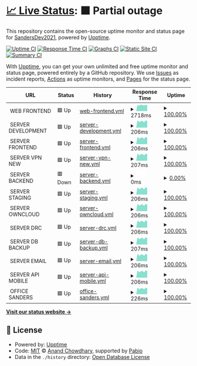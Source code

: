 # [📈 Live Status](https://SandersDev2021.github.io/monitoring): <!--live status--> **🟧 Partial outage**

This repository contains the open-source uptime monitor and status page for [SandersDev2021](https://SandersDev2021.github.io/monitoring), powered by [Upptime](https://github.com/upptime/upptime).

[![Uptime CI](https://github.com/SandersDev2021/monitoring/workflows/Uptime%20CI/badge.svg)](https://github.com/SandersDev2021/monitoring/actions?query=workflow%3A%22Uptime+CI%22)
[![Response Time CI](https://github.com/SandersDev2021/monitoring/workflows/Response%20Time%20CI/badge.svg)](https://github.com/SandersDev2021/monitoring/actions?query=workflow%3A%22Response+Time+CI%22)
[![Graphs CI](https://github.com/SandersDev2021/monitoring/workflows/Graphs%20CI/badge.svg)](https://github.com/SandersDev2021/monitoring/actions?query=workflow%3A%22Graphs+CI%22)
[![Static Site CI](https://github.com/SandersDev2021/monitoring/workflows/Static%20Site%20CI/badge.svg)](https://github.com/SandersDev2021/monitoring/actions?query=workflow%3A%22Static+Site+CI%22)
[![Summary CI](https://github.com/SandersDev2021/monitoring/workflows/Summary%20CI/badge.svg)](https://github.com/SandersDev2021/monitoring/actions?query=workflow%3A%22Summary+CI%22)

With [Upptime](https://upptime.js.org), you can get your own unlimited and free uptime monitor and status page, powered entirely by a GitHub repository. We use [Issues](https://github.com/SandersDev2021/monitoring/issues) as incident reports, [Actions](https://github.com/SandersDev2021/monitoring/actions) as uptime monitors, and [Pages](https://SandersDev2021.github.io/monitoring) for the status page.

<!--start: status pages-->
<!-- This summary is generated by Upptime (https://github.com/upptime/upptime) -->
<!-- Do not edit this manually, your changes will be overwritten -->
<!-- prettier-ignore -->
| URL | Status | History | Response Time | Uptime |
| --- | ------ | ------- | ------------- | ------ |
| <img alt="" src="https://icons.duckduckgo.com/ip3/null.ico" height="13"> WEB FRONTEND | 🟩 Up | [web-frontend.yml](https://github.com/SandersDev2021/monitoring/commits/HEAD/history/web-frontend.yml) | <details><summary><img alt="Response time graph" src="./graphs/web-frontend/response-time-week.png" height="20"> 2718ms</summary><br><a href="https://SandersDev2021.github.io/monitoring/history/web-frontend"><img alt="Response time 4360" src="https://img.shields.io/endpoint?url=https%3A%2F%2Fraw.githubusercontent.com%2FSandersDev2021%2Fmonitoring%2FHEAD%2Fapi%2Fweb-frontend%2Fresponse-time.json"></a><br><a href="https://SandersDev2021.github.io/monitoring/history/web-frontend"><img alt="24-hour response time 2367" src="https://img.shields.io/endpoint?url=https%3A%2F%2Fraw.githubusercontent.com%2FSandersDev2021%2Fmonitoring%2FHEAD%2Fapi%2Fweb-frontend%2Fresponse-time-day.json"></a><br><a href="https://SandersDev2021.github.io/monitoring/history/web-frontend"><img alt="7-day response time 2718" src="https://img.shields.io/endpoint?url=https%3A%2F%2Fraw.githubusercontent.com%2FSandersDev2021%2Fmonitoring%2FHEAD%2Fapi%2Fweb-frontend%2Fresponse-time-week.json"></a><br><a href="https://SandersDev2021.github.io/monitoring/history/web-frontend"><img alt="30-day response time 2794" src="https://img.shields.io/endpoint?url=https%3A%2F%2Fraw.githubusercontent.com%2FSandersDev2021%2Fmonitoring%2FHEAD%2Fapi%2Fweb-frontend%2Fresponse-time-month.json"></a><br><a href="https://SandersDev2021.github.io/monitoring/history/web-frontend"><img alt="1-year response time 4360" src="https://img.shields.io/endpoint?url=https%3A%2F%2Fraw.githubusercontent.com%2FSandersDev2021%2Fmonitoring%2FHEAD%2Fapi%2Fweb-frontend%2Fresponse-time-year.json"></a></details> | <details><summary><a href="https://SandersDev2021.github.io/monitoring/history/web-frontend">100.00%</a></summary><a href="https://SandersDev2021.github.io/monitoring/history/web-frontend"><img alt="All-time uptime 99.96%" src="https://img.shields.io/endpoint?url=https%3A%2F%2Fraw.githubusercontent.com%2FSandersDev2021%2Fmonitoring%2FHEAD%2Fapi%2Fweb-frontend%2Fuptime.json"></a><br><a href="https://SandersDev2021.github.io/monitoring/history/web-frontend"><img alt="24-hour uptime 100.00%" src="https://img.shields.io/endpoint?url=https%3A%2F%2Fraw.githubusercontent.com%2FSandersDev2021%2Fmonitoring%2FHEAD%2Fapi%2Fweb-frontend%2Fuptime-day.json"></a><br><a href="https://SandersDev2021.github.io/monitoring/history/web-frontend"><img alt="7-day uptime 100.00%" src="https://img.shields.io/endpoint?url=https%3A%2F%2Fraw.githubusercontent.com%2FSandersDev2021%2Fmonitoring%2FHEAD%2Fapi%2Fweb-frontend%2Fuptime-week.json"></a><br><a href="https://SandersDev2021.github.io/monitoring/history/web-frontend"><img alt="30-day uptime 99.81%" src="https://img.shields.io/endpoint?url=https%3A%2F%2Fraw.githubusercontent.com%2FSandersDev2021%2Fmonitoring%2FHEAD%2Fapi%2Fweb-frontend%2Fuptime-month.json"></a><br><a href="https://SandersDev2021.github.io/monitoring/history/web-frontend"><img alt="1-year uptime 99.96%" src="https://img.shields.io/endpoint?url=https%3A%2F%2Fraw.githubusercontent.com%2FSandersDev2021%2Fmonitoring%2FHEAD%2Fapi%2Fweb-frontend%2Fuptime-year.json"></a></details>
| <img alt="" src="https://icons.duckduckgo.com/ip3/null.ico" height="13"> SERVER DEVELOPMENT | 🟩 Up | [server-development.yml](https://github.com/SandersDev2021/monitoring/commits/HEAD/history/server-development.yml) | <details><summary><img alt="Response time graph" src="./graphs/server-development/response-time-week.png" height="20"> 206ms</summary><br><a href="https://SandersDev2021.github.io/monitoring/history/server-development"><img alt="Response time 223" src="https://img.shields.io/endpoint?url=https%3A%2F%2Fraw.githubusercontent.com%2FSandersDev2021%2Fmonitoring%2FHEAD%2Fapi%2Fserver-development%2Fresponse-time.json"></a><br><a href="https://SandersDev2021.github.io/monitoring/history/server-development"><img alt="24-hour response time 182" src="https://img.shields.io/endpoint?url=https%3A%2F%2Fraw.githubusercontent.com%2FSandersDev2021%2Fmonitoring%2FHEAD%2Fapi%2Fserver-development%2Fresponse-time-day.json"></a><br><a href="https://SandersDev2021.github.io/monitoring/history/server-development"><img alt="7-day response time 206" src="https://img.shields.io/endpoint?url=https%3A%2F%2Fraw.githubusercontent.com%2FSandersDev2021%2Fmonitoring%2FHEAD%2Fapi%2Fserver-development%2Fresponse-time-week.json"></a><br><a href="https://SandersDev2021.github.io/monitoring/history/server-development"><img alt="30-day response time 221" src="https://img.shields.io/endpoint?url=https%3A%2F%2Fraw.githubusercontent.com%2FSandersDev2021%2Fmonitoring%2FHEAD%2Fapi%2Fserver-development%2Fresponse-time-month.json"></a><br><a href="https://SandersDev2021.github.io/monitoring/history/server-development"><img alt="1-year response time 223" src="https://img.shields.io/endpoint?url=https%3A%2F%2Fraw.githubusercontent.com%2FSandersDev2021%2Fmonitoring%2FHEAD%2Fapi%2Fserver-development%2Fresponse-time-year.json"></a></details> | <details><summary><a href="https://SandersDev2021.github.io/monitoring/history/server-development">100.00%</a></summary><a href="https://SandersDev2021.github.io/monitoring/history/server-development"><img alt="All-time uptime 54.17%" src="https://img.shields.io/endpoint?url=https%3A%2F%2Fraw.githubusercontent.com%2FSandersDev2021%2Fmonitoring%2FHEAD%2Fapi%2Fserver-development%2Fuptime.json"></a><br><a href="https://SandersDev2021.github.io/monitoring/history/server-development"><img alt="24-hour uptime 100.00%" src="https://img.shields.io/endpoint?url=https%3A%2F%2Fraw.githubusercontent.com%2FSandersDev2021%2Fmonitoring%2FHEAD%2Fapi%2Fserver-development%2Fuptime-day.json"></a><br><a href="https://SandersDev2021.github.io/monitoring/history/server-development"><img alt="7-day uptime 100.00%" src="https://img.shields.io/endpoint?url=https%3A%2F%2Fraw.githubusercontent.com%2FSandersDev2021%2Fmonitoring%2FHEAD%2Fapi%2Fserver-development%2Fuptime-week.json"></a><br><a href="https://SandersDev2021.github.io/monitoring/history/server-development"><img alt="30-day uptime 100.00%" src="https://img.shields.io/endpoint?url=https%3A%2F%2Fraw.githubusercontent.com%2FSandersDev2021%2Fmonitoring%2FHEAD%2Fapi%2Fserver-development%2Fuptime-month.json"></a><br><a href="https://SandersDev2021.github.io/monitoring/history/server-development"><img alt="1-year uptime 54.17%" src="https://img.shields.io/endpoint?url=https%3A%2F%2Fraw.githubusercontent.com%2FSandersDev2021%2Fmonitoring%2FHEAD%2Fapi%2Fserver-development%2Fuptime-year.json"></a></details>
| <img alt="" src="https://icons.duckduckgo.com/ip3/null.ico" height="13"> SERVER FRONTEND | 🟩 Up | [server-frontend.yml](https://github.com/SandersDev2021/monitoring/commits/HEAD/history/server-frontend.yml) | <details><summary><img alt="Response time graph" src="./graphs/server-frontend/response-time-week.png" height="20"> 206ms</summary><br><a href="https://SandersDev2021.github.io/monitoring/history/server-frontend"><img alt="Response time 221" src="https://img.shields.io/endpoint?url=https%3A%2F%2Fraw.githubusercontent.com%2FSandersDev2021%2Fmonitoring%2FHEAD%2Fapi%2Fserver-frontend%2Fresponse-time.json"></a><br><a href="https://SandersDev2021.github.io/monitoring/history/server-frontend"><img alt="24-hour response time 182" src="https://img.shields.io/endpoint?url=https%3A%2F%2Fraw.githubusercontent.com%2FSandersDev2021%2Fmonitoring%2FHEAD%2Fapi%2Fserver-frontend%2Fresponse-time-day.json"></a><br><a href="https://SandersDev2021.github.io/monitoring/history/server-frontend"><img alt="7-day response time 206" src="https://img.shields.io/endpoint?url=https%3A%2F%2Fraw.githubusercontent.com%2FSandersDev2021%2Fmonitoring%2FHEAD%2Fapi%2Fserver-frontend%2Fresponse-time-week.json"></a><br><a href="https://SandersDev2021.github.io/monitoring/history/server-frontend"><img alt="30-day response time 221" src="https://img.shields.io/endpoint?url=https%3A%2F%2Fraw.githubusercontent.com%2FSandersDev2021%2Fmonitoring%2FHEAD%2Fapi%2Fserver-frontend%2Fresponse-time-month.json"></a><br><a href="https://SandersDev2021.github.io/monitoring/history/server-frontend"><img alt="1-year response time 221" src="https://img.shields.io/endpoint?url=https%3A%2F%2Fraw.githubusercontent.com%2FSandersDev2021%2Fmonitoring%2FHEAD%2Fapi%2Fserver-frontend%2Fresponse-time-year.json"></a></details> | <details><summary><a href="https://SandersDev2021.github.io/monitoring/history/server-frontend">100.00%</a></summary><a href="https://SandersDev2021.github.io/monitoring/history/server-frontend"><img alt="All-time uptime 100.00%" src="https://img.shields.io/endpoint?url=https%3A%2F%2Fraw.githubusercontent.com%2FSandersDev2021%2Fmonitoring%2FHEAD%2Fapi%2Fserver-frontend%2Fuptime.json"></a><br><a href="https://SandersDev2021.github.io/monitoring/history/server-frontend"><img alt="24-hour uptime 100.00%" src="https://img.shields.io/endpoint?url=https%3A%2F%2Fraw.githubusercontent.com%2FSandersDev2021%2Fmonitoring%2FHEAD%2Fapi%2Fserver-frontend%2Fuptime-day.json"></a><br><a href="https://SandersDev2021.github.io/monitoring/history/server-frontend"><img alt="7-day uptime 100.00%" src="https://img.shields.io/endpoint?url=https%3A%2F%2Fraw.githubusercontent.com%2FSandersDev2021%2Fmonitoring%2FHEAD%2Fapi%2Fserver-frontend%2Fuptime-week.json"></a><br><a href="https://SandersDev2021.github.io/monitoring/history/server-frontend"><img alt="30-day uptime 100.00%" src="https://img.shields.io/endpoint?url=https%3A%2F%2Fraw.githubusercontent.com%2FSandersDev2021%2Fmonitoring%2FHEAD%2Fapi%2Fserver-frontend%2Fuptime-month.json"></a><br><a href="https://SandersDev2021.github.io/monitoring/history/server-frontend"><img alt="1-year uptime 100.00%" src="https://img.shields.io/endpoint?url=https%3A%2F%2Fraw.githubusercontent.com%2FSandersDev2021%2Fmonitoring%2FHEAD%2Fapi%2Fserver-frontend%2Fuptime-year.json"></a></details>
| <img alt="" src="https://icons.duckduckgo.com/ip3/null.ico" height="13"> SERVER VPN NEW | 🟩 Up | [server-vpn-new.yml](https://github.com/SandersDev2021/monitoring/commits/HEAD/history/server-vpn-new.yml) | <details><summary><img alt="Response time graph" src="./graphs/server-vpn-new/response-time-week.png" height="20"> 207ms</summary><br><a href="https://SandersDev2021.github.io/monitoring/history/server-vpn-new"><img alt="Response time 221" src="https://img.shields.io/endpoint?url=https%3A%2F%2Fraw.githubusercontent.com%2FSandersDev2021%2Fmonitoring%2FHEAD%2Fapi%2Fserver-vpn-new%2Fresponse-time.json"></a><br><a href="https://SandersDev2021.github.io/monitoring/history/server-vpn-new"><img alt="24-hour response time 182" src="https://img.shields.io/endpoint?url=https%3A%2F%2Fraw.githubusercontent.com%2FSandersDev2021%2Fmonitoring%2FHEAD%2Fapi%2Fserver-vpn-new%2Fresponse-time-day.json"></a><br><a href="https://SandersDev2021.github.io/monitoring/history/server-vpn-new"><img alt="7-day response time 207" src="https://img.shields.io/endpoint?url=https%3A%2F%2Fraw.githubusercontent.com%2FSandersDev2021%2Fmonitoring%2FHEAD%2Fapi%2Fserver-vpn-new%2Fresponse-time-week.json"></a><br><a href="https://SandersDev2021.github.io/monitoring/history/server-vpn-new"><img alt="30-day response time 220" src="https://img.shields.io/endpoint?url=https%3A%2F%2Fraw.githubusercontent.com%2FSandersDev2021%2Fmonitoring%2FHEAD%2Fapi%2Fserver-vpn-new%2Fresponse-time-month.json"></a><br><a href="https://SandersDev2021.github.io/monitoring/history/server-vpn-new"><img alt="1-year response time 221" src="https://img.shields.io/endpoint?url=https%3A%2F%2Fraw.githubusercontent.com%2FSandersDev2021%2Fmonitoring%2FHEAD%2Fapi%2Fserver-vpn-new%2Fresponse-time-year.json"></a></details> | <details><summary><a href="https://SandersDev2021.github.io/monitoring/history/server-vpn-new">100.00%</a></summary><a href="https://SandersDev2021.github.io/monitoring/history/server-vpn-new"><img alt="All-time uptime 99.18%" src="https://img.shields.io/endpoint?url=https%3A%2F%2Fraw.githubusercontent.com%2FSandersDev2021%2Fmonitoring%2FHEAD%2Fapi%2Fserver-vpn-new%2Fuptime.json"></a><br><a href="https://SandersDev2021.github.io/monitoring/history/server-vpn-new"><img alt="24-hour uptime 100.00%" src="https://img.shields.io/endpoint?url=https%3A%2F%2Fraw.githubusercontent.com%2FSandersDev2021%2Fmonitoring%2FHEAD%2Fapi%2Fserver-vpn-new%2Fuptime-day.json"></a><br><a href="https://SandersDev2021.github.io/monitoring/history/server-vpn-new"><img alt="7-day uptime 100.00%" src="https://img.shields.io/endpoint?url=https%3A%2F%2Fraw.githubusercontent.com%2FSandersDev2021%2Fmonitoring%2FHEAD%2Fapi%2Fserver-vpn-new%2Fuptime-week.json"></a><br><a href="https://SandersDev2021.github.io/monitoring/history/server-vpn-new"><img alt="30-day uptime 99.03%" src="https://img.shields.io/endpoint?url=https%3A%2F%2Fraw.githubusercontent.com%2FSandersDev2021%2Fmonitoring%2FHEAD%2Fapi%2Fserver-vpn-new%2Fuptime-month.json"></a><br><a href="https://SandersDev2021.github.io/monitoring/history/server-vpn-new"><img alt="1-year uptime 99.18%" src="https://img.shields.io/endpoint?url=https%3A%2F%2Fraw.githubusercontent.com%2FSandersDev2021%2Fmonitoring%2FHEAD%2Fapi%2Fserver-vpn-new%2Fuptime-year.json"></a></details>
| <img alt="" src="https://icons.duckduckgo.com/ip3/null.ico" height="13"> SERVER BACKEND | 🟥 Down | [server-backend.yml](https://github.com/SandersDev2021/monitoring/commits/HEAD/history/server-backend.yml) | <details><summary><img alt="Response time graph" src="./graphs/server-backend/response-time-week.png" height="20"> 0ms</summary><br><a href="https://SandersDev2021.github.io/monitoring/history/server-backend"><img alt="Response time 219" src="https://img.shields.io/endpoint?url=https%3A%2F%2Fraw.githubusercontent.com%2FSandersDev2021%2Fmonitoring%2FHEAD%2Fapi%2Fserver-backend%2Fresponse-time.json"></a><br><a href="https://SandersDev2021.github.io/monitoring/history/server-backend"><img alt="24-hour response time 0" src="https://img.shields.io/endpoint?url=https%3A%2F%2Fraw.githubusercontent.com%2FSandersDev2021%2Fmonitoring%2FHEAD%2Fapi%2Fserver-backend%2Fresponse-time-day.json"></a><br><a href="https://SandersDev2021.github.io/monitoring/history/server-backend"><img alt="7-day response time 0" src="https://img.shields.io/endpoint?url=https%3A%2F%2Fraw.githubusercontent.com%2FSandersDev2021%2Fmonitoring%2FHEAD%2Fapi%2Fserver-backend%2Fresponse-time-week.json"></a><br><a href="https://SandersDev2021.github.io/monitoring/history/server-backend"><img alt="30-day response time 0" src="https://img.shields.io/endpoint?url=https%3A%2F%2Fraw.githubusercontent.com%2FSandersDev2021%2Fmonitoring%2FHEAD%2Fapi%2Fserver-backend%2Fresponse-time-month.json"></a><br><a href="https://SandersDev2021.github.io/monitoring/history/server-backend"><img alt="1-year response time 219" src="https://img.shields.io/endpoint?url=https%3A%2F%2Fraw.githubusercontent.com%2FSandersDev2021%2Fmonitoring%2FHEAD%2Fapi%2Fserver-backend%2Fresponse-time-year.json"></a></details> | <details><summary><a href="https://SandersDev2021.github.io/monitoring/history/server-backend">0.00%</a></summary><a href="https://SandersDev2021.github.io/monitoring/history/server-backend"><img alt="All-time uptime 2.70%" src="https://img.shields.io/endpoint?url=https%3A%2F%2Fraw.githubusercontent.com%2FSandersDev2021%2Fmonitoring%2FHEAD%2Fapi%2Fserver-backend%2Fuptime.json"></a><br><a href="https://SandersDev2021.github.io/monitoring/history/server-backend"><img alt="24-hour uptime 0.00%" src="https://img.shields.io/endpoint?url=https%3A%2F%2Fraw.githubusercontent.com%2FSandersDev2021%2Fmonitoring%2FHEAD%2Fapi%2Fserver-backend%2Fuptime-day.json"></a><br><a href="https://SandersDev2021.github.io/monitoring/history/server-backend"><img alt="7-day uptime 0.00%" src="https://img.shields.io/endpoint?url=https%3A%2F%2Fraw.githubusercontent.com%2FSandersDev2021%2Fmonitoring%2FHEAD%2Fapi%2Fserver-backend%2Fuptime-week.json"></a><br><a href="https://SandersDev2021.github.io/monitoring/history/server-backend"><img alt="30-day uptime 4.67%" src="https://img.shields.io/endpoint?url=https%3A%2F%2Fraw.githubusercontent.com%2FSandersDev2021%2Fmonitoring%2FHEAD%2Fapi%2Fserver-backend%2Fuptime-month.json"></a><br><a href="https://SandersDev2021.github.io/monitoring/history/server-backend"><img alt="1-year uptime 2.70%" src="https://img.shields.io/endpoint?url=https%3A%2F%2Fraw.githubusercontent.com%2FSandersDev2021%2Fmonitoring%2FHEAD%2Fapi%2Fserver-backend%2Fuptime-year.json"></a></details>
| <img alt="" src="https://icons.duckduckgo.com/ip3/null.ico" height="13"> SERVER STAGING | 🟩 Up | [server-staging.yml](https://github.com/SandersDev2021/monitoring/commits/HEAD/history/server-staging.yml) | <details><summary><img alt="Response time graph" src="./graphs/server-staging/response-time-week.png" height="20"> 206ms</summary><br><a href="https://SandersDev2021.github.io/monitoring/history/server-staging"><img alt="Response time 221" src="https://img.shields.io/endpoint?url=https%3A%2F%2Fraw.githubusercontent.com%2FSandersDev2021%2Fmonitoring%2FHEAD%2Fapi%2Fserver-staging%2Fresponse-time.json"></a><br><a href="https://SandersDev2021.github.io/monitoring/history/server-staging"><img alt="24-hour response time 183" src="https://img.shields.io/endpoint?url=https%3A%2F%2Fraw.githubusercontent.com%2FSandersDev2021%2Fmonitoring%2FHEAD%2Fapi%2Fserver-staging%2Fresponse-time-day.json"></a><br><a href="https://SandersDev2021.github.io/monitoring/history/server-staging"><img alt="7-day response time 206" src="https://img.shields.io/endpoint?url=https%3A%2F%2Fraw.githubusercontent.com%2FSandersDev2021%2Fmonitoring%2FHEAD%2Fapi%2Fserver-staging%2Fresponse-time-week.json"></a><br><a href="https://SandersDev2021.github.io/monitoring/history/server-staging"><img alt="30-day response time 221" src="https://img.shields.io/endpoint?url=https%3A%2F%2Fraw.githubusercontent.com%2FSandersDev2021%2Fmonitoring%2FHEAD%2Fapi%2Fserver-staging%2Fresponse-time-month.json"></a><br><a href="https://SandersDev2021.github.io/monitoring/history/server-staging"><img alt="1-year response time 221" src="https://img.shields.io/endpoint?url=https%3A%2F%2Fraw.githubusercontent.com%2FSandersDev2021%2Fmonitoring%2FHEAD%2Fapi%2Fserver-staging%2Fresponse-time-year.json"></a></details> | <details><summary><a href="https://SandersDev2021.github.io/monitoring/history/server-staging">100.00%</a></summary><a href="https://SandersDev2021.github.io/monitoring/history/server-staging"><img alt="All-time uptime 99.98%" src="https://img.shields.io/endpoint?url=https%3A%2F%2Fraw.githubusercontent.com%2FSandersDev2021%2Fmonitoring%2FHEAD%2Fapi%2Fserver-staging%2Fuptime.json"></a><br><a href="https://SandersDev2021.github.io/monitoring/history/server-staging"><img alt="24-hour uptime 100.00%" src="https://img.shields.io/endpoint?url=https%3A%2F%2Fraw.githubusercontent.com%2FSandersDev2021%2Fmonitoring%2FHEAD%2Fapi%2Fserver-staging%2Fuptime-day.json"></a><br><a href="https://SandersDev2021.github.io/monitoring/history/server-staging"><img alt="7-day uptime 100.00%" src="https://img.shields.io/endpoint?url=https%3A%2F%2Fraw.githubusercontent.com%2FSandersDev2021%2Fmonitoring%2FHEAD%2Fapi%2Fserver-staging%2Fuptime-week.json"></a><br><a href="https://SandersDev2021.github.io/monitoring/history/server-staging"><img alt="30-day uptime 100.00%" src="https://img.shields.io/endpoint?url=https%3A%2F%2Fraw.githubusercontent.com%2FSandersDev2021%2Fmonitoring%2FHEAD%2Fapi%2Fserver-staging%2Fuptime-month.json"></a><br><a href="https://SandersDev2021.github.io/monitoring/history/server-staging"><img alt="1-year uptime 99.98%" src="https://img.shields.io/endpoint?url=https%3A%2F%2Fraw.githubusercontent.com%2FSandersDev2021%2Fmonitoring%2FHEAD%2Fapi%2Fserver-staging%2Fuptime-year.json"></a></details>
| <img alt="" src="https://icons.duckduckgo.com/ip3/null.ico" height="13"> SERVER OWNCLOUD | 🟩 Up | [server-owncloud.yml](https://github.com/SandersDev2021/monitoring/commits/HEAD/history/server-owncloud.yml) | <details><summary><img alt="Response time graph" src="./graphs/server-owncloud/response-time-week.png" height="20"> 206ms</summary><br><a href="https://SandersDev2021.github.io/monitoring/history/server-owncloud"><img alt="Response time 220" src="https://img.shields.io/endpoint?url=https%3A%2F%2Fraw.githubusercontent.com%2FSandersDev2021%2Fmonitoring%2FHEAD%2Fapi%2Fserver-owncloud%2Fresponse-time.json"></a><br><a href="https://SandersDev2021.github.io/monitoring/history/server-owncloud"><img alt="24-hour response time 182" src="https://img.shields.io/endpoint?url=https%3A%2F%2Fraw.githubusercontent.com%2FSandersDev2021%2Fmonitoring%2FHEAD%2Fapi%2Fserver-owncloud%2Fresponse-time-day.json"></a><br><a href="https://SandersDev2021.github.io/monitoring/history/server-owncloud"><img alt="7-day response time 206" src="https://img.shields.io/endpoint?url=https%3A%2F%2Fraw.githubusercontent.com%2FSandersDev2021%2Fmonitoring%2FHEAD%2Fapi%2Fserver-owncloud%2Fresponse-time-week.json"></a><br><a href="https://SandersDev2021.github.io/monitoring/history/server-owncloud"><img alt="30-day response time 220" src="https://img.shields.io/endpoint?url=https%3A%2F%2Fraw.githubusercontent.com%2FSandersDev2021%2Fmonitoring%2FHEAD%2Fapi%2Fserver-owncloud%2Fresponse-time-month.json"></a><br><a href="https://SandersDev2021.github.io/monitoring/history/server-owncloud"><img alt="1-year response time 220" src="https://img.shields.io/endpoint?url=https%3A%2F%2Fraw.githubusercontent.com%2FSandersDev2021%2Fmonitoring%2FHEAD%2Fapi%2Fserver-owncloud%2Fresponse-time-year.json"></a></details> | <details><summary><a href="https://SandersDev2021.github.io/monitoring/history/server-owncloud">100.00%</a></summary><a href="https://SandersDev2021.github.io/monitoring/history/server-owncloud"><img alt="All-time uptime 100.00%" src="https://img.shields.io/endpoint?url=https%3A%2F%2Fraw.githubusercontent.com%2FSandersDev2021%2Fmonitoring%2FHEAD%2Fapi%2Fserver-owncloud%2Fuptime.json"></a><br><a href="https://SandersDev2021.github.io/monitoring/history/server-owncloud"><img alt="24-hour uptime 100.00%" src="https://img.shields.io/endpoint?url=https%3A%2F%2Fraw.githubusercontent.com%2FSandersDev2021%2Fmonitoring%2FHEAD%2Fapi%2Fserver-owncloud%2Fuptime-day.json"></a><br><a href="https://SandersDev2021.github.io/monitoring/history/server-owncloud"><img alt="7-day uptime 100.00%" src="https://img.shields.io/endpoint?url=https%3A%2F%2Fraw.githubusercontent.com%2FSandersDev2021%2Fmonitoring%2FHEAD%2Fapi%2Fserver-owncloud%2Fuptime-week.json"></a><br><a href="https://SandersDev2021.github.io/monitoring/history/server-owncloud"><img alt="30-day uptime 100.00%" src="https://img.shields.io/endpoint?url=https%3A%2F%2Fraw.githubusercontent.com%2FSandersDev2021%2Fmonitoring%2FHEAD%2Fapi%2Fserver-owncloud%2Fuptime-month.json"></a><br><a href="https://SandersDev2021.github.io/monitoring/history/server-owncloud"><img alt="1-year uptime 100.00%" src="https://img.shields.io/endpoint?url=https%3A%2F%2Fraw.githubusercontent.com%2FSandersDev2021%2Fmonitoring%2FHEAD%2Fapi%2Fserver-owncloud%2Fuptime-year.json"></a></details>
| <img alt="" src="https://icons.duckduckgo.com/ip3/null.ico" height="13"> SERVER DRC | 🟩 Up | [server-drc.yml](https://github.com/SandersDev2021/monitoring/commits/HEAD/history/server-drc.yml) | <details><summary><img alt="Response time graph" src="./graphs/server-drc/response-time-week.png" height="20"> 206ms</summary><br><a href="https://SandersDev2021.github.io/monitoring/history/server-drc"><img alt="Response time 220" src="https://img.shields.io/endpoint?url=https%3A%2F%2Fraw.githubusercontent.com%2FSandersDev2021%2Fmonitoring%2FHEAD%2Fapi%2Fserver-drc%2Fresponse-time.json"></a><br><a href="https://SandersDev2021.github.io/monitoring/history/server-drc"><img alt="24-hour response time 182" src="https://img.shields.io/endpoint?url=https%3A%2F%2Fraw.githubusercontent.com%2FSandersDev2021%2Fmonitoring%2FHEAD%2Fapi%2Fserver-drc%2Fresponse-time-day.json"></a><br><a href="https://SandersDev2021.github.io/monitoring/history/server-drc"><img alt="7-day response time 206" src="https://img.shields.io/endpoint?url=https%3A%2F%2Fraw.githubusercontent.com%2FSandersDev2021%2Fmonitoring%2FHEAD%2Fapi%2Fserver-drc%2Fresponse-time-week.json"></a><br><a href="https://SandersDev2021.github.io/monitoring/history/server-drc"><img alt="30-day response time 221" src="https://img.shields.io/endpoint?url=https%3A%2F%2Fraw.githubusercontent.com%2FSandersDev2021%2Fmonitoring%2FHEAD%2Fapi%2Fserver-drc%2Fresponse-time-month.json"></a><br><a href="https://SandersDev2021.github.io/monitoring/history/server-drc"><img alt="1-year response time 220" src="https://img.shields.io/endpoint?url=https%3A%2F%2Fraw.githubusercontent.com%2FSandersDev2021%2Fmonitoring%2FHEAD%2Fapi%2Fserver-drc%2Fresponse-time-year.json"></a></details> | <details><summary><a href="https://SandersDev2021.github.io/monitoring/history/server-drc">100.00%</a></summary><a href="https://SandersDev2021.github.io/monitoring/history/server-drc"><img alt="All-time uptime 100.00%" src="https://img.shields.io/endpoint?url=https%3A%2F%2Fraw.githubusercontent.com%2FSandersDev2021%2Fmonitoring%2FHEAD%2Fapi%2Fserver-drc%2Fuptime.json"></a><br><a href="https://SandersDev2021.github.io/monitoring/history/server-drc"><img alt="24-hour uptime 100.00%" src="https://img.shields.io/endpoint?url=https%3A%2F%2Fraw.githubusercontent.com%2FSandersDev2021%2Fmonitoring%2FHEAD%2Fapi%2Fserver-drc%2Fuptime-day.json"></a><br><a href="https://SandersDev2021.github.io/monitoring/history/server-drc"><img alt="7-day uptime 100.00%" src="https://img.shields.io/endpoint?url=https%3A%2F%2Fraw.githubusercontent.com%2FSandersDev2021%2Fmonitoring%2FHEAD%2Fapi%2Fserver-drc%2Fuptime-week.json"></a><br><a href="https://SandersDev2021.github.io/monitoring/history/server-drc"><img alt="30-day uptime 100.00%" src="https://img.shields.io/endpoint?url=https%3A%2F%2Fraw.githubusercontent.com%2FSandersDev2021%2Fmonitoring%2FHEAD%2Fapi%2Fserver-drc%2Fuptime-month.json"></a><br><a href="https://SandersDev2021.github.io/monitoring/history/server-drc"><img alt="1-year uptime 100.00%" src="https://img.shields.io/endpoint?url=https%3A%2F%2Fraw.githubusercontent.com%2FSandersDev2021%2Fmonitoring%2FHEAD%2Fapi%2Fserver-drc%2Fuptime-year.json"></a></details>
| <img alt="" src="https://icons.duckduckgo.com/ip3/null.ico" height="13"> SERVER DB BACKUP | 🟩 Up | [server-db-backup.yml](https://github.com/SandersDev2021/monitoring/commits/HEAD/history/server-db-backup.yml) | <details><summary><img alt="Response time graph" src="./graphs/server-db-backup/response-time-week.png" height="20"> 207ms</summary><br><a href="https://SandersDev2021.github.io/monitoring/history/server-db-backup"><img alt="Response time 221" src="https://img.shields.io/endpoint?url=https%3A%2F%2Fraw.githubusercontent.com%2FSandersDev2021%2Fmonitoring%2FHEAD%2Fapi%2Fserver-db-backup%2Fresponse-time.json"></a><br><a href="https://SandersDev2021.github.io/monitoring/history/server-db-backup"><img alt="24-hour response time 182" src="https://img.shields.io/endpoint?url=https%3A%2F%2Fraw.githubusercontent.com%2FSandersDev2021%2Fmonitoring%2FHEAD%2Fapi%2Fserver-db-backup%2Fresponse-time-day.json"></a><br><a href="https://SandersDev2021.github.io/monitoring/history/server-db-backup"><img alt="7-day response time 207" src="https://img.shields.io/endpoint?url=https%3A%2F%2Fraw.githubusercontent.com%2FSandersDev2021%2Fmonitoring%2FHEAD%2Fapi%2Fserver-db-backup%2Fresponse-time-week.json"></a><br><a href="https://SandersDev2021.github.io/monitoring/history/server-db-backup"><img alt="30-day response time 221" src="https://img.shields.io/endpoint?url=https%3A%2F%2Fraw.githubusercontent.com%2FSandersDev2021%2Fmonitoring%2FHEAD%2Fapi%2Fserver-db-backup%2Fresponse-time-month.json"></a><br><a href="https://SandersDev2021.github.io/monitoring/history/server-db-backup"><img alt="1-year response time 221" src="https://img.shields.io/endpoint?url=https%3A%2F%2Fraw.githubusercontent.com%2FSandersDev2021%2Fmonitoring%2FHEAD%2Fapi%2Fserver-db-backup%2Fresponse-time-year.json"></a></details> | <details><summary><a href="https://SandersDev2021.github.io/monitoring/history/server-db-backup">100.00%</a></summary><a href="https://SandersDev2021.github.io/monitoring/history/server-db-backup"><img alt="All-time uptime 99.91%" src="https://img.shields.io/endpoint?url=https%3A%2F%2Fraw.githubusercontent.com%2FSandersDev2021%2Fmonitoring%2FHEAD%2Fapi%2Fserver-db-backup%2Fuptime.json"></a><br><a href="https://SandersDev2021.github.io/monitoring/history/server-db-backup"><img alt="24-hour uptime 100.00%" src="https://img.shields.io/endpoint?url=https%3A%2F%2Fraw.githubusercontent.com%2FSandersDev2021%2Fmonitoring%2FHEAD%2Fapi%2Fserver-db-backup%2Fuptime-day.json"></a><br><a href="https://SandersDev2021.github.io/monitoring/history/server-db-backup"><img alt="7-day uptime 100.00%" src="https://img.shields.io/endpoint?url=https%3A%2F%2Fraw.githubusercontent.com%2FSandersDev2021%2Fmonitoring%2FHEAD%2Fapi%2Fserver-db-backup%2Fuptime-week.json"></a><br><a href="https://SandersDev2021.github.io/monitoring/history/server-db-backup"><img alt="30-day uptime 100.00%" src="https://img.shields.io/endpoint?url=https%3A%2F%2Fraw.githubusercontent.com%2FSandersDev2021%2Fmonitoring%2FHEAD%2Fapi%2Fserver-db-backup%2Fuptime-month.json"></a><br><a href="https://SandersDev2021.github.io/monitoring/history/server-db-backup"><img alt="1-year uptime 99.91%" src="https://img.shields.io/endpoint?url=https%3A%2F%2Fraw.githubusercontent.com%2FSandersDev2021%2Fmonitoring%2FHEAD%2Fapi%2Fserver-db-backup%2Fuptime-year.json"></a></details>
| <img alt="" src="https://icons.duckduckgo.com/ip3/null.ico" height="13"> SERVER EMAIL | 🟩 Up | [server-email.yml](https://github.com/SandersDev2021/monitoring/commits/HEAD/history/server-email.yml) | <details><summary><img alt="Response time graph" src="./graphs/server-email/response-time-week.png" height="20"> 206ms</summary><br><a href="https://SandersDev2021.github.io/monitoring/history/server-email"><img alt="Response time 220" src="https://img.shields.io/endpoint?url=https%3A%2F%2Fraw.githubusercontent.com%2FSandersDev2021%2Fmonitoring%2FHEAD%2Fapi%2Fserver-email%2Fresponse-time.json"></a><br><a href="https://SandersDev2021.github.io/monitoring/history/server-email"><img alt="24-hour response time 182" src="https://img.shields.io/endpoint?url=https%3A%2F%2Fraw.githubusercontent.com%2FSandersDev2021%2Fmonitoring%2FHEAD%2Fapi%2Fserver-email%2Fresponse-time-day.json"></a><br><a href="https://SandersDev2021.github.io/monitoring/history/server-email"><img alt="7-day response time 206" src="https://img.shields.io/endpoint?url=https%3A%2F%2Fraw.githubusercontent.com%2FSandersDev2021%2Fmonitoring%2FHEAD%2Fapi%2Fserver-email%2Fresponse-time-week.json"></a><br><a href="https://SandersDev2021.github.io/monitoring/history/server-email"><img alt="30-day response time 220" src="https://img.shields.io/endpoint?url=https%3A%2F%2Fraw.githubusercontent.com%2FSandersDev2021%2Fmonitoring%2FHEAD%2Fapi%2Fserver-email%2Fresponse-time-month.json"></a><br><a href="https://SandersDev2021.github.io/monitoring/history/server-email"><img alt="1-year response time 220" src="https://img.shields.io/endpoint?url=https%3A%2F%2Fraw.githubusercontent.com%2FSandersDev2021%2Fmonitoring%2FHEAD%2Fapi%2Fserver-email%2Fresponse-time-year.json"></a></details> | <details><summary><a href="https://SandersDev2021.github.io/monitoring/history/server-email">100.00%</a></summary><a href="https://SandersDev2021.github.io/monitoring/history/server-email"><img alt="All-time uptime 100.00%" src="https://img.shields.io/endpoint?url=https%3A%2F%2Fraw.githubusercontent.com%2FSandersDev2021%2Fmonitoring%2FHEAD%2Fapi%2Fserver-email%2Fuptime.json"></a><br><a href="https://SandersDev2021.github.io/monitoring/history/server-email"><img alt="24-hour uptime 100.00%" src="https://img.shields.io/endpoint?url=https%3A%2F%2Fraw.githubusercontent.com%2FSandersDev2021%2Fmonitoring%2FHEAD%2Fapi%2Fserver-email%2Fuptime-day.json"></a><br><a href="https://SandersDev2021.github.io/monitoring/history/server-email"><img alt="7-day uptime 100.00%" src="https://img.shields.io/endpoint?url=https%3A%2F%2Fraw.githubusercontent.com%2FSandersDev2021%2Fmonitoring%2FHEAD%2Fapi%2Fserver-email%2Fuptime-week.json"></a><br><a href="https://SandersDev2021.github.io/monitoring/history/server-email"><img alt="30-day uptime 100.00%" src="https://img.shields.io/endpoint?url=https%3A%2F%2Fraw.githubusercontent.com%2FSandersDev2021%2Fmonitoring%2FHEAD%2Fapi%2Fserver-email%2Fuptime-month.json"></a><br><a href="https://SandersDev2021.github.io/monitoring/history/server-email"><img alt="1-year uptime 100.00%" src="https://img.shields.io/endpoint?url=https%3A%2F%2Fraw.githubusercontent.com%2FSandersDev2021%2Fmonitoring%2FHEAD%2Fapi%2Fserver-email%2Fuptime-year.json"></a></details>
| <img alt="" src="https://icons.duckduckgo.com/ip3/null.ico" height="13"> SERVER API MOBILE | 🟩 Up | [server-api-mobile.yml](https://github.com/SandersDev2021/monitoring/commits/HEAD/history/server-api-mobile.yml) | <details><summary><img alt="Response time graph" src="./graphs/server-api-mobile/response-time-week.png" height="20"> 206ms</summary><br><a href="https://SandersDev2021.github.io/monitoring/history/server-api-mobile"><img alt="Response time 219" src="https://img.shields.io/endpoint?url=https%3A%2F%2Fraw.githubusercontent.com%2FSandersDev2021%2Fmonitoring%2FHEAD%2Fapi%2Fserver-api-mobile%2Fresponse-time.json"></a><br><a href="https://SandersDev2021.github.io/monitoring/history/server-api-mobile"><img alt="24-hour response time 183" src="https://img.shields.io/endpoint?url=https%3A%2F%2Fraw.githubusercontent.com%2FSandersDev2021%2Fmonitoring%2FHEAD%2Fapi%2Fserver-api-mobile%2Fresponse-time-day.json"></a><br><a href="https://SandersDev2021.github.io/monitoring/history/server-api-mobile"><img alt="7-day response time 206" src="https://img.shields.io/endpoint?url=https%3A%2F%2Fraw.githubusercontent.com%2FSandersDev2021%2Fmonitoring%2FHEAD%2Fapi%2Fserver-api-mobile%2Fresponse-time-week.json"></a><br><a href="https://SandersDev2021.github.io/monitoring/history/server-api-mobile"><img alt="30-day response time 221" src="https://img.shields.io/endpoint?url=https%3A%2F%2Fraw.githubusercontent.com%2FSandersDev2021%2Fmonitoring%2FHEAD%2Fapi%2Fserver-api-mobile%2Fresponse-time-month.json"></a><br><a href="https://SandersDev2021.github.io/monitoring/history/server-api-mobile"><img alt="1-year response time 219" src="https://img.shields.io/endpoint?url=https%3A%2F%2Fraw.githubusercontent.com%2FSandersDev2021%2Fmonitoring%2FHEAD%2Fapi%2Fserver-api-mobile%2Fresponse-time-year.json"></a></details> | <details><summary><a href="https://SandersDev2021.github.io/monitoring/history/server-api-mobile">100.00%</a></summary><a href="https://SandersDev2021.github.io/monitoring/history/server-api-mobile"><img alt="All-time uptime 100.00%" src="https://img.shields.io/endpoint?url=https%3A%2F%2Fraw.githubusercontent.com%2FSandersDev2021%2Fmonitoring%2FHEAD%2Fapi%2Fserver-api-mobile%2Fuptime.json"></a><br><a href="https://SandersDev2021.github.io/monitoring/history/server-api-mobile"><img alt="24-hour uptime 100.00%" src="https://img.shields.io/endpoint?url=https%3A%2F%2Fraw.githubusercontent.com%2FSandersDev2021%2Fmonitoring%2FHEAD%2Fapi%2Fserver-api-mobile%2Fuptime-day.json"></a><br><a href="https://SandersDev2021.github.io/monitoring/history/server-api-mobile"><img alt="7-day uptime 100.00%" src="https://img.shields.io/endpoint?url=https%3A%2F%2Fraw.githubusercontent.com%2FSandersDev2021%2Fmonitoring%2FHEAD%2Fapi%2Fserver-api-mobile%2Fuptime-week.json"></a><br><a href="https://SandersDev2021.github.io/monitoring/history/server-api-mobile"><img alt="30-day uptime 100.00%" src="https://img.shields.io/endpoint?url=https%3A%2F%2Fraw.githubusercontent.com%2FSandersDev2021%2Fmonitoring%2FHEAD%2Fapi%2Fserver-api-mobile%2Fuptime-month.json"></a><br><a href="https://SandersDev2021.github.io/monitoring/history/server-api-mobile"><img alt="1-year uptime 100.00%" src="https://img.shields.io/endpoint?url=https%3A%2F%2Fraw.githubusercontent.com%2FSandersDev2021%2Fmonitoring%2FHEAD%2Fapi%2Fserver-api-mobile%2Fuptime-year.json"></a></details>
| <img alt="" src="https://icons.duckduckgo.com/ip3/null.ico" height="13"> OFFICE SANDERS | 🟩 Up | [office-sanders.yml](https://github.com/SandersDev2021/monitoring/commits/HEAD/history/office-sanders.yml) | <details><summary><img alt="Response time graph" src="./graphs/office-sanders/response-time-week.png" height="20"> 226ms</summary><br><a href="https://SandersDev2021.github.io/monitoring/history/office-sanders"><img alt="Response time 239" src="https://img.shields.io/endpoint?url=https%3A%2F%2Fraw.githubusercontent.com%2FSandersDev2021%2Fmonitoring%2FHEAD%2Fapi%2Foffice-sanders%2Fresponse-time.json"></a><br><a href="https://SandersDev2021.github.io/monitoring/history/office-sanders"><img alt="24-hour response time 203" src="https://img.shields.io/endpoint?url=https%3A%2F%2Fraw.githubusercontent.com%2FSandersDev2021%2Fmonitoring%2FHEAD%2Fapi%2Foffice-sanders%2Fresponse-time-day.json"></a><br><a href="https://SandersDev2021.github.io/monitoring/history/office-sanders"><img alt="7-day response time 226" src="https://img.shields.io/endpoint?url=https%3A%2F%2Fraw.githubusercontent.com%2FSandersDev2021%2Fmonitoring%2FHEAD%2Fapi%2Foffice-sanders%2Fresponse-time-week.json"></a><br><a href="https://SandersDev2021.github.io/monitoring/history/office-sanders"><img alt="30-day response time 238" src="https://img.shields.io/endpoint?url=https%3A%2F%2Fraw.githubusercontent.com%2FSandersDev2021%2Fmonitoring%2FHEAD%2Fapi%2Foffice-sanders%2Fresponse-time-month.json"></a><br><a href="https://SandersDev2021.github.io/monitoring/history/office-sanders"><img alt="1-year response time 239" src="https://img.shields.io/endpoint?url=https%3A%2F%2Fraw.githubusercontent.com%2FSandersDev2021%2Fmonitoring%2FHEAD%2Fapi%2Foffice-sanders%2Fresponse-time-year.json"></a></details> | <details><summary><a href="https://SandersDev2021.github.io/monitoring/history/office-sanders">100.00%</a></summary><a href="https://SandersDev2021.github.io/monitoring/history/office-sanders"><img alt="All-time uptime 92.46%" src="https://img.shields.io/endpoint?url=https%3A%2F%2Fraw.githubusercontent.com%2FSandersDev2021%2Fmonitoring%2FHEAD%2Fapi%2Foffice-sanders%2Fuptime.json"></a><br><a href="https://SandersDev2021.github.io/monitoring/history/office-sanders"><img alt="24-hour uptime 100.00%" src="https://img.shields.io/endpoint?url=https%3A%2F%2Fraw.githubusercontent.com%2FSandersDev2021%2Fmonitoring%2FHEAD%2Fapi%2Foffice-sanders%2Fuptime-day.json"></a><br><a href="https://SandersDev2021.github.io/monitoring/history/office-sanders"><img alt="7-day uptime 100.00%" src="https://img.shields.io/endpoint?url=https%3A%2F%2Fraw.githubusercontent.com%2FSandersDev2021%2Fmonitoring%2FHEAD%2Fapi%2Foffice-sanders%2Fuptime-week.json"></a><br><a href="https://SandersDev2021.github.io/monitoring/history/office-sanders"><img alt="30-day uptime 99.58%" src="https://img.shields.io/endpoint?url=https%3A%2F%2Fraw.githubusercontent.com%2FSandersDev2021%2Fmonitoring%2FHEAD%2Fapi%2Foffice-sanders%2Fuptime-month.json"></a><br><a href="https://SandersDev2021.github.io/monitoring/history/office-sanders"><img alt="1-year uptime 92.46%" src="https://img.shields.io/endpoint?url=https%3A%2F%2Fraw.githubusercontent.com%2FSandersDev2021%2Fmonitoring%2FHEAD%2Fapi%2Foffice-sanders%2Fuptime-year.json"></a></details>

<!--end: status pages-->

[**Visit our status website →**](https://SandersDev2021.github.io/monitoring)

## 📄 License

- Powered by: [Upptime](https://github.com/upptime/upptime)
- Code: [MIT](./LICENSE) © [Anand Chowdhary](https://anandchowdhary.com), supported by [Pabio](https://pabio.com)
- Data in the `./history` directory: [Open Database License](https://opendatacommons.org/licenses/odbl/1-0/)

